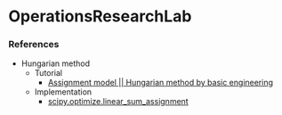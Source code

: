 OperationsResearchLab
=====================
### References
- Hungarian method
  - Tutorial
    - [Assignment model || Hungarian method by basic engineering](https://www.youtube.com/watch?v=kIRr8aHyi6Y)
  - Implementation
    - [scipy.optimize.linear_sum_assignment](https://docs.scipy.org/doc/scipy-0.18.1/reference/generated/scipy.optimize.linear_sum_assignment.html)
